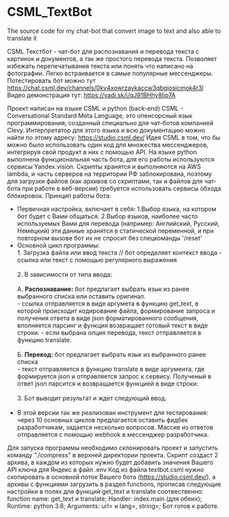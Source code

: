 # CSML_TextBot
The source code for my chat-bot that convert image to text and also able to translate it

CSML Текстбот - чат-бот для распознавания и перевода текста с картинок и документов, а так же простого перевода текста.
Позволяет избежать перепечатывания текста или понять что написано на фотографии. Легко встраивается в самые популярные мессенджеры.<br/>
Потестировать бот можно тут https://chat.csml.dev/channels/0kv4xowrzaykaccw3qbqiosicmok4r3l<br/>
Видео демонстрация тут: https://yadi.sk/i/qJ91BHhy8Iip7A

Проект написан на языке CSML и python (back-end)
CSML - Conversational Standard Meta Language, это опенсорсный язык программирования, созданный специально для чат-ботов компанией Clevy.
Интерпретатор для этого языка и всю документацию можно найти по этому адресу: https://studio.csml.dev/
Идея CSML в том, что бы можно было использовать один код для множества мессенджеров, интегрируя свой продукт в них с помощью API.
На языке python выполнена функциональная часть бота, для его работы используются сервисы Yandex.vision.
Скрипты хранятся и выполняются на AWS lambda, и часть серверов на территории РФ заблокирована, поэтому для загрузки файлов (как архивов со скриптами,
так и файлов для чат-бота при работе в веб-версии) требуется использовать сервисы обхода блокировок.
Принцип работы бота:
- Первичная настройка, включает в себя:
  1.Выбор языка, на котором бот будет с Вами общаться.
  2.Выбор языков, наиболее часто используемых Вами для перевода (например: Английский, Русский, Немецкий)
  эти данные хранятся в статической переменной, и при повторном вызове бот их не спросит без спецкоманды '/reset'
- Основной цикл программы:
<br>1. Загрузка файла или ввод текста // бот определяет контекст ввода - ссылка или текст с помощью регулярного выражения<br/>
<br>2. В зависимости от типа ввода:</br>
 <br>А. <b>Распознавание:</b> бот предлагает выбрать язык из ранее выбранного списка или оставить оригинал.<br/>
        - ссылка отправляется в виде аргумета в функцию get_text, в которой происходит кодирование файла, формирование запроса и получения ответа
        в виде json форматированного сообщения, вполняется парсинг и функция возвращает готовый текст в виде строки.
        - если выбрана опция перевода, текст отправляется в функцию translate.<br/>
 <br>Б. <b>Перевод:</b> бот предлагает выбрать язык из выбранного ранее списка<br/>
        - текст отправляется в функцию translate в виде аргумента, где формируется json и отправляется запрос к сервису. Полученый в ответ json парсится и
        возвращается функцией в виде строки.<br/>
<br>3. Бот выводит результат и ждет следующий ввод.<br/> <br/>
- В этой версии так же реализован инструмент для тестирования: через 10 основных циклов предлагается оставить фидбек разработчикам, задается несколько вопросов.
  Массив из ответов отправляется c помощью webhook в мессенджер разработчика.
  
Для запуска программы необходимо склонировать проект и запустить команду "./compress" в верхней директории проекта.
Скрипт создаст 2 архива, в каждом из которых нужно будет добавить значения Вашего API ключа для Яндекс в файл .env
Код из файла textbot.csml нужно скопировать в основной поток Вашего бота (https://studio.csml.dev/), а архивы с функциями загрузить в раздел functions,
прописав следующие настройки в полях для функций get_text и translate соотвественно: function name:  get_text и translate; Handler: index.main (для обеих); 
Runtime: python 3.6; Arguments: url= и lang=, string=;
  Бот готов к работе.
  
  
